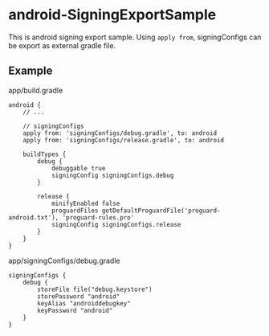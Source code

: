 # android-SigningExportSample

This is android signing export sample.
Using `apply from`, signingConfigs can be export as external gradle file.

## Example

app/build.gradle

    android {
        // ...

        // signingConfigs
        apply from: 'signingConfigs/debug.gradle', to: android
        apply from: 'signingConfigs/release.gradle', to: android

        buildTypes {
            debug {
                debuggable true
                signingConfig signingConfigs.debug
            }

            release {
                minifyEnabled false
                proguardFiles getDefaultProguardFile('proguard-android.txt'), 'proguard-rules.pro'
                signingConfig signingConfigs.release
            }
        }
    }

app/signingConfigs/debug.gradle

    signingConfigs {
        debug {
            storeFile file("debug.keystore")
            storePassword "android"
            keyAlias "androiddebugkey"
            keyPassword "android"
        }
    }

